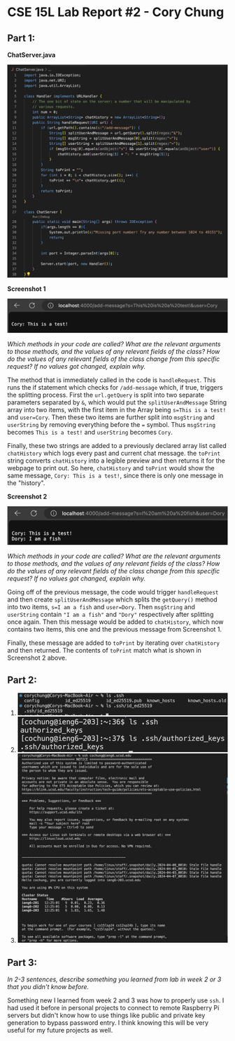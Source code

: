 # CSE 15L Lab Report #2 - Cory Chung

## Part 1:

**ChatServer.java**

![Image](code.png)

**Screenshot 1**

![Image](ss1.png)

*Which methods in your code are called? What are the relevant arguments to those methods, and the values of any relevant fields of the class? How do the values of any relevant fields of the class change from this specific request? If no values got changed, explain why.*

The method that is immediately called in the code is `handleRequest`. This runs the if statement which checks for `/add-message` which, if true, triggers the splitting process. First the `url.getQuery` is split into two separate parameters separated by `&`, which would put the `splitUserAndMessage` String array into two items, with the first item in the Array being `s=This is a test!` and `user=Cory`. Then these two items are further split into `msgString` and `userString` by removing everything before the `=` symbol. Thus `msgString` becomes `This is a test!` and `userString` becomes `Cory`.

Finally, these two strings are added to a previously declared array list called `chatHistory` which logs every past and current chat message. the `toPrint` string converts `chatHistory` into a legible preview and then returns it for the webpage to print out. So here, `chatHistory` and `toPrint` would show the same message, `Cory: This is a test!`, since there is only one message in the "history".

**Screenshot 2**

![Image](ss2.png)

*Which methods in your code are called? What are the relevant arguments to those methods, and the values of any relevant fields of the class? How do the values of any relevant fields of the class change from this specific request? If no values got changed, explain why.*

Going off of the previous message, the code would trigger `handleRequest` and then create `splitUserAndMessage` which splits the `getQuery()` method into two items, `s=I am a fish` and `user=Dory`. Then `msgString` and `userString` contain `"I am a fish"` and `"Dory"` respectively after splitting once again. Then this message would be added to `chatHistory`, which now contains two items, this one and the previous message from Screenshot 1.

Finally, these message are added to `toPrint` by iterating over `chatHistory` and then returned. The contents of `toPrint` match what is shown in Screenshot 2 above.

## Part 2:

1. ![Image](ssh-1.png)
2. ![Image](ssh-2.png)
3. ![Image](ssh-3.png)

## Part 3:

*In 2-3 sentences, describe something you learned from lab in week 2 or 3 that you didn't know before.*

Something new I learned from week 2 and 3 was how to properly use `ssh`. I had used it before in personal projects to connect to remote Raspberry Pi servers but didn't know how to use things like public and private key generation to bypass password entry. I think knowing this will be very useful for my future projects as well.

